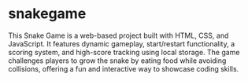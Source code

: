 # snakegame
This Snake Game is a web-based project built with HTML, CSS, and JavaScript. It features dynamic gameplay, start/restart functionality, a scoring system, and high-score tracking using local storage. The game challenges players to grow the snake by eating food while avoiding collisions, offering a fun and interactive way to showcase coding skills.
